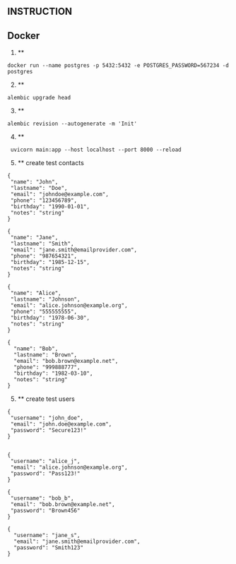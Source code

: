 ## INSTRUCTION 

## Docker
1. **
  ```
  docker run --name postgres -p 5432:5432 -e POSTGRES_PASSWORD=567234 -d postgres

  ```
2. **
  ```
alembic upgrade head 
  ```
3. **
 ```
 alembic revision --autogenerate -m 'Init'
 ```
4. **
 ```
  uvicorn main:app --host localhost --port 8000 --reload 
 ```
5. ** create test contacts
 ```
{
  "name": "John",
  "lastname": "Doe",
  "email": "johndoe@example.com",
  "phone": "123456789",
  "birthday": "1990-01-01",
  "notes": "string"
}
 ```
 ```
{
  "name": "Jane",
  "lastname": "Smith",
  "email": "jane.smith@emailprovider.com",
  "phone": "987654321",
  "birthday": "1985-12-15",
  "notes": "string"
}

 ```
 ```
{
  "name": "Alice",
  "lastname": "Johnson",
  "email": "alice.johnson@example.org",
  "phone": "555555555",
  "birthday": "1978-06-30",
  "notes": "string"
}
```
```
{
  "name": "Bob",
  "lastname": "Brown",
  "email": "bob.brown@example.net",
  "phone": "999888777",
  "birthday": "1982-03-10",
  "notes": "string"
}

 ```
5. ** create test users
 ```
{
  "username": "john_doe",
  "email": "john.doe@example.com",
  "password": "Secure123!"
}


 ```
 ```
{
  "username": "alice_j",
  "email": "alice.johnson@example.org",
  "password": "Pass123!"
}

 ```
 ```
{
  "username": "bob_b",
  "email": "bob.brown@example.net",
  "password": "Brown456"
}

```
```
{
  "username": "jane_s",
  "email": "jane.smith@emailprovider.com",
  "password": "Smith123"
}


 ```


